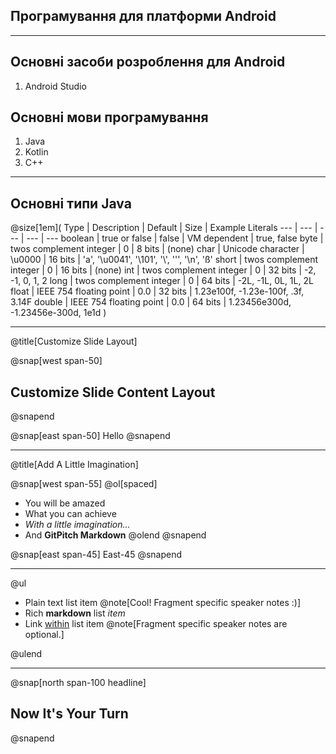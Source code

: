 ## Програмування для платформи Android

---

## Основні засоби розроблення для Android

1. Android Studio

## Основні мови програмування

1. Java
1. Kotlin
1. C++

---

## Основні типи Java

@size[1em](
Type | Description | Default | Size | Example Literals
--- | --- | --- | --- | ---
boolean | true or false | false | VM dependent |	true, false
byte | twos complement integer | 0 | 8 bits | (none)
char | Unicode character | \u0000 | 16 bits | 'a', '\u0041', '\101', '\\', '\'', '\n', 'ß'
short	| twos complement integer | 0	| 16 bits | (none)
int | twos complement integer | 0 | 32 bits | -2, -1, 0, 1, 2
long | twos complement integer | 0 | 64 bits | -2L, -1L, 0L, 1L, 2L
float | IEEE 754 floating point | 0.0 | 32 bits | 1.23e100f, -1.23e-100f, .3f, 3.14F
double | IEEE 754 floating point | 0.0 | 64 bits | 1.23456e300d, -1.23456e-300d, 1e1d
)

---

@title[Customize Slide Layout]

@snap[west span-50]
## Customize Slide Content Layout
@snapend

@snap[east span-50]
Hello
@snapend

---
@title[Add A Little Imagination]

@snap[west span-55]
@ol[spaced]
- You will be amazed
- What you can achieve
- *With a little imagination...*
- And **GitPitch Markdown**
@olend
@snapend

@snap[east span-45]
East-45
@snapend

---

@ul

- Plain text list item @note[Cool! Fragment specific speaker notes :)]
- Rich **markdown** list *item*
- Link [within](https://gitpitch.com) list item @note[Fragment specific speaker notes are optional.]

@ulend

---


@snap[north span-100 headline]
## Now It's Your Turn
@snapend
